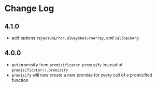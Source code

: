 # Change Log

## 4.1.0

 - add options `rejectOnError`, `alwaysReturnArray`, and `callbackArg`

## 4.0.0

 - get promisify from `promisificator.promisify` instead of `promisificator().promisify`
 - `promisify` will now create a new promise for every call of a promisified function
